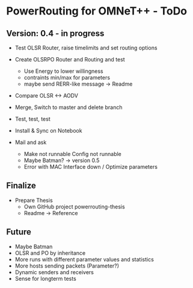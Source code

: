 PowerRouting for OMNeT++ - ToDo
===============================

Version: 0.4 - in progress
--------------------------

* Test OLSR Router, raise timelimits and set routing options
* Create OLSRPO Router and Routing and test
  * Use Energy to lower willingness
  * contraints min/max for parameters
  * maybe send RERR-like message -> Readme
* Compare OLSR <-> AODV
* Merge, Switch to master and delete branch
* Test, test, test
* Install & Sync on Notebook

* Mail and ask
  * Make not runnable Config not runnable
  * Maybe Batman? -> version 0.5
  * Error with MAC Interface down / Optimize parameters


Finalize
--------

* Prepare Thesis
	* Own GitHub project powerrouting-thesis
	* Readme -> Reference


Future
------

* Maybe Batman
* OLSR and PO by inheritance
* More runs with different parameter values and statistics
* More hosts sending packets (Parameter?)
* Dynamic senders and receivers
* Sense for longterm tests